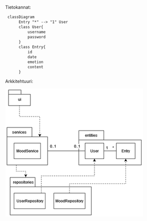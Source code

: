 Tietokannat:

```mermaid
 classDiagram
      Entry "*" --> "1" User
      class User{
          username
          password
      }
      class Entry{
          id
          date
          emotion
          content
      }
```
Arkkitehtuuri:

![Pakkausrakenne](./kuvat/arkkitehtuuri-rakenne.png)
